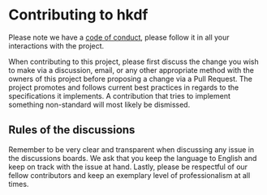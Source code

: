 # Contributing to hkdf

Please note we have a [code of conduct][coc], please follow it in all your interactions with the
project.

When contributing to this project, please first discuss the change you wish to make via a discussion,
email, or any other appropriate method with the owners of this project before proposing a change 
via a Pull Request. The project promotes and follows current best practices in regards to the 
specifications it implements. A contribution that tries to implement something non-standard will most 
likely be dismissed.

## Rules of the discussions

Remember to be very clear and transparent when discussing any issue in the discussions boards. We
ask that you keep the language to English and keep on track with the issue at hand. Lastly, please
be respectful of our fellow contributors and keep an exemplary level of professionalism at all
times.

[coc]: https://github.com/panva/hkdf/blob/main/CODE_OF_CONDUCT.md
